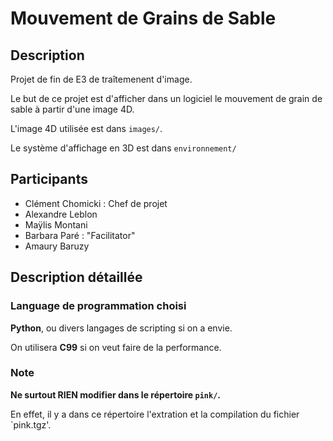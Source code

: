 # Mouvement de Grains de Sable

## Description
Projet de fin de E3 de traîtemenent d'image.

Le but de ce projet est d'afficher dans un logiciel le mouvement de grain de sable à partir d'une image 4D.

L'image 4D utilisée est dans `images/`.

Le système d'affichage en 3D est dans `environnement/`

## Participants
* Clément Chomicki : Chef de projet
* Alexandre Leblon
* Maÿlis Montani
* Barbara Paré : "Facilitator"
* Amaury Baruzy

## Description détaillée

### Language de programmation choisi
**Python**, ou divers langages de scripting si on a envie.

On utilisera **C99** si on veut faire de la performance.

### Note
**Ne surtout RIEN modifier dans le répertoire `pink/`.**

En effet, il y a dans ce répertoire l'extration et la compilation du fichier `pink.tgz'.
